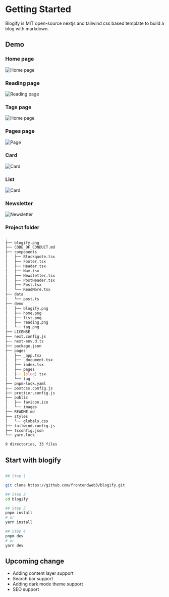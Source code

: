 # Getting Started

Blogify is MIT open-source nextjs and tailwind css based template to build a blog with markdown.
## Demo

### Home page
![Home page](/.github/blogify.png)

### Reading page
![Reading page](/.github/blogify-reading.png)

### Tags page
![Home page](/.github/blogify-tags.png)

### Pages page
![Page](/.github/blogify-tags.png)

### Card
![Card](/.github/blogify-card.png)

### List
![Card](/.github/blogify-card-list.png)

### Newsletter
![Newsletter](/.github/blogify-newsletter.png)



### Project folder
```bash
.
├── blogify.png
├── CODE_OF_CONDUCT.md
├── components
│   ├── Blockquote.tsx
│   ├── Footer.tsx
│   ├── Header.tsx
│   ├── Nav.tsx
│   ├── Newsletter.tsx
│   ├── PostHeader.tsx
│   ├── Post.tsx
│   └── ReadMore.tsx
├── data
│   └── post.ts
├── demo
│   ├── blogify.png
│   ├── home.png
│   ├── list.png
│   ├── reading.png
│   └── tag.png
├── LICENSE
├── next.config.js
├── next-env.d.ts
├── package.json
├── pages
│   ├── _app.tsx
│   ├── _document.tsx
│   ├── index.tsx
│   ├── pages
│   ├── [slug].tsx
│   └── tag
├── pnpm-lock.yaml
├── postcss.config.js
├── prettier.config.js
├── public
│   ├── favicon.ico
│   └── images
├── README.md
├── styles
│   └── globals.css
├── tailwind.config.js
├── tsconfig.json
└── yarn.lock

9 directories, 33 files
```
## Start with blogify

```bash

## Step 1

git clone https://github.com/frontendweb3/blogify.git

## Step 2
cd blogify

## Step 3
pnpm install
# or
yarn install

## Step 4
pnpm dev
# or
yarn dev
```

## Upcoming change
- Adding content layer support
- Search bar support
- Adding dark mode theme support
- SEO support 

